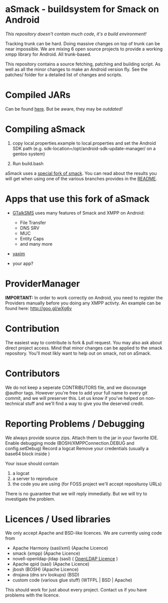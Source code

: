 aSmack - buildsystem for Smack on Android
=========================================

*This repository doesn't contain much code, it's a build environment!*

Tracking trunk can be hard. Doing massive changes on top of trunk can be
near impossible. We are mixing 6 open source projects to provide a working
xmpp library for Android. All trunk-based.

This repository contains a source fetching, patching and building script.
As well as all the minor changes to make an Android version fly.
See the patches/ folder for a detailed list of changes and scripts.

Compiled JARs
=============
Can be found [here](https://github.com/Flowdalic/asmack/downloads).
But be aware, they may be *outdated!*

Compiling aSmack
================

1. copy local.properties.example to local.properties and set the Android SDK path (e.g. sdk-location=/opt/android-sdk-update-manager/ on a gentoo system)

2. Run build.bash

aSmack uses a [special fork of smack](https://github.com/Flowdalic/smack). You can read about the results you will get when using one of the various branches provides in the [README](https://github.com/Flowdalic/smack/blob/smack_extended/README.markdown).

Apps that use this fork of aSmack
=================================
- [GTalkSMS](http://code.google.com/p/gtalksms/) uses many features of Smack and XMPP on Android:
    - File Transfer
    - DNS SRV
    - MUC
    - Entity Caps
    - and many more 

- [yaxim](https://github.com/ge0rg/yaxim)
- your app?

ProviderManager
===============

**IMPORTANT:** In order to work correctly on Android, you need to register the Providers manually before you doing any XMPP activty. An example can be found here: http://goo.gl/wXg6v

Contribution
============

The easiest way to contribute is fork & pull request. You may also ask about
direct project access. Mind that minor changes can be applied to the smack
repository. You'll most likly want to help out on smack, not on aSmack.

Contributors
============

We do not keep a seperate CONTRIBUTORS file, and we discourage @author tags.
However you're free to add your full name to every git commit, and we will
preserver this. Let us know if you've helped on non-technical stuff and we'll
find a way to give you the deserved credit.

Reporting Problems / Debugging
==============================

We always provide source zips. Attach them to the jar in your favorite IDE.
Enable debugging mode (BOSH/XMPPConnection.DEBUG and config.setDebug)
Record a logcat
Remove your credentials (usually a base64 block inside <auth></auth>)

Your issue should contain
1. a logcat
2. a server to reproduce
3. the code you are using (for FOSS project we'll accept reposituroy URLs)

There is no guarantee that we will reply immediatly. But we will try to
investigate the problem.


Licences / Used libraries
=========================

We only accept Apache and BSD-like licences.
We are currently using code from

 * Apache Harmony (sasl/xml) (Apache Licence)
 * smack (xmpp) (Apache Licence)
 * novell-openldap-jldap (sasl) ( [OpenLDAP Licence][1] )
 * Apache qpid (sasl) (Apache Licence)
 * jbosh (BOSH) (Apache Licence)
 * dnsjava (dns srv lookups) (BSD)
 * custom code (various glue stuff) (WTFPL | BSD | Apache)

This should work for just about every project. Contact us if you have problems
with the licence.

  [1]: http://www.openldap.org/devel/cvsweb.cgi/~checkout~/LICENSE?rev=1.23.2.1&hideattic=1&sortbydate=0  "OpenLDAP Licence"

